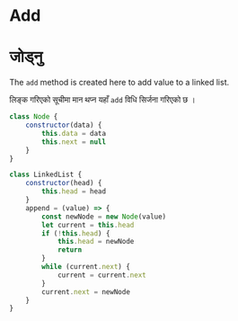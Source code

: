 # Add

# जोड्नु

The `add` method is created here to add value to a linked list.

लिङ्क गरिएको सूचीमा मान थप्न यहाँ `add` विधि सिर्जना गरिएको छ ।

```javascript
class Node {
    constructor(data) {
        this.data = data
        this.next = null 
    }
}

class LinkedList {
    constructor(head) {
        this.head = head 
    }
    append = (value) => {
        const newNode = new Node(value) 
        let current = this.head 
        if (!this.head) {
            this.head = newNode 
            return 
        }
        while (current.next) {
            current = current.next
        }
        current.next = newNode
    }
}
```

